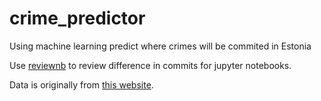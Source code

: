 # crime_predictor
Using machine learning predict where crimes will be commited in Estonia


Use [reviewnb](https://app.reviewnb.com/ToomasRo/crime_predictor/) to review difference in commits for jupyter notebooks.

Data is originally from [this website](https://avaandmed.eesti.ee/datasets/avaliku-korra-vastased-ja-avalikus-kohas-toime-pandud-suuteod).